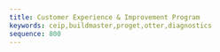```yaml
---
title: Customer Experience & Improvement Program
keywords: ceip,buildmaster,proget,otter,diagnostics
sequence: 800
---
```

